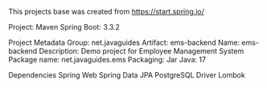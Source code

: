 This projects base was created from https://start.spring.io/

Project: Maven
Spring Boot: 3.3.2

Project Metadata
Group: net.javaguides
Artifact: ems-backend
Name: ems-backend
Description: Demo project for Employee Management System
Package name: net.javaguides.ems
Packaging: Jar
Java: 17

Dependencies
Spring Web
Spring Data JPA
PostgreSQL Driver
Lombok
